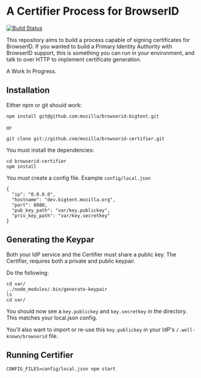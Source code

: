 # A Certifier Process for BrowserID

[![Build Status](https://secure.travis-ci.org/lloyd/browserid-keysigner.png)](http://travis-ci.org/lloyd/browserid-keysigner)

This repository aims to build a process capable of signing certificates for
BrowserID.  If you wanted to build a Primary Identity Authority with
BrowserID support, this is something you can run in your environment,
and talk to over HTTP to implement certificate generation.

A Work In Progress.

Installation
------------

Either npm or git should work:

    npm install git@github.com:mozilla/browserid-bigtent.git

or

    git clone git://github.com/mozilla/browserid-certifier.git

You must install the dependencies:

    cd browserid-certifier
    npm install

You must create a config file. Example ``config/local.json``

    {
      "ip": "0.0.0.0",
      "hostname": "dev.bigtent.mozilla.org",
      "port": 8080,
      "pub_key_path": "var/key.publickey",
      "priv_key_path": "var/key.secretkey"
    }

Generating the Keypar
---------------------
Both your IdP service and the Certifier must share a public key.
The Certifier, requires both a private and public keypair.

Do the following:

    cd var/
    ../node_modules/.bin/generate-keypair
    ls
    cd var/

You should now see a ``key.publickey`` and ``key.secretkey``
in the directory. This matches your local.json config.

You'll also want to import or re-use this ``key.publickey`` in
your IdP's ``/.well-known/browserid`` file.

Running Certifier
-----------------

    CONFIG_FILES=config/local.json npm start